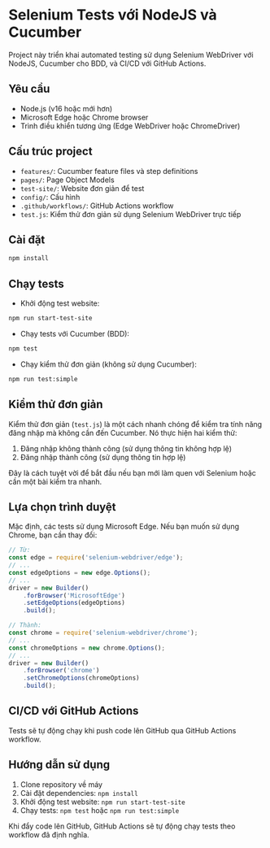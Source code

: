 # Selenium Tests với NodeJS và Cucumber

Project này triển khai automated testing sử dụng Selenium WebDriver với NodeJS, Cucumber cho BDD, và CI/CD với GitHub Actions.

## Yêu cầu

-   Node.js (v16 hoặc mới hơn)
-   Microsoft Edge hoặc Chrome browser
-   Trình điều khiển tương ứng (Edge WebDriver hoặc ChromeDriver)

## Cấu trúc project

-   `features/`: Cucumber feature files và step definitions
-   `pages/`: Page Object Models
-   `test-site/`: Website đơn giản để test
-   `config/`: Cấu hình
-   `.github/workflows/`: GitHub Actions workflow
-   `test.js`: Kiểm thử đơn giản sử dụng Selenium WebDriver trực tiếp

## Cài đặt

```bash
npm install
```

## Chạy tests

-   Khởi động test website:

```bash
npm run start-test-site
```

-   Chạy tests với Cucumber (BDD):

```bash
npm test
```

-   Chạy kiểm thử đơn giản (không sử dụng Cucumber):

```bash
npm run test:simple
```

## Kiểm thử đơn giản

Kiểm thử đơn giản (`test.js`) là một cách nhanh chóng để kiểm tra tính năng đăng nhập mà không cần đến Cucumber. Nó thực hiện hai kiểm thử:

1. Đăng nhập không thành công (sử dụng thông tin không hợp lệ)
2. Đăng nhập thành công (sử dụng thông tin hợp lệ)

Đây là cách tuyệt vời để bắt đầu nếu bạn mới làm quen với Selenium hoặc cần một bài kiểm tra nhanh.

## Lựa chọn trình duyệt

Mặc định, các tests sử dụng Microsoft Edge. Nếu bạn muốn sử dụng Chrome, bạn cần thay đổi:

```javascript
// Từ:
const edge = require('selenium-webdriver/edge');
// ...
const edgeOptions = new edge.Options();
// ...
driver = new Builder()
	.forBrowser('MicrosoftEdge')
	.setEdgeOptions(edgeOptions)
	.build();

// Thành:
const chrome = require('selenium-webdriver/chrome');
// ...
const chromeOptions = new chrome.Options();
// ...
driver = new Builder()
	.forBrowser('chrome')
	.setChromeOptions(chromeOptions)
	.build();
```

## CI/CD với GitHub Actions

Tests sẽ tự động chạy khi push code lên GitHub qua GitHub Actions workflow.

## Hướng dẫn sử dụng

1. Clone repository về máy
2. Cài đặt dependencies: `npm install`
3. Khởi động test website: `npm run start-test-site`
4. Chạy tests: `npm test` hoặc `npm run test:simple`

Khi đẩy code lên GitHub, GitHub Actions sẽ tự động chạy tests theo workflow đã định nghĩa.
